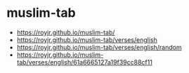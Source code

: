 # muslim-tab

* https://royjr.github.io/muslim-tab/
* https://royjr.github.io/muslim-tab/verses/english
* https://royjr.github.io/muslim-tab/verses/english/random
* https://royjr.github.io/muslim-tab/verses/english/61a6665127a19f39cc88cf11
